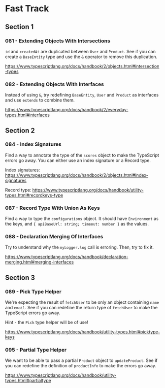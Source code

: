 # Fast Track

## Section 1

### 081 - Extending Objects With Intersections

`id` and `createdAt` are duplicated between `User` and `Product`. See if you can create a `BaseEntity` type and use the `&` operator to remove this duplication.

https://www.typescriptlang.org/docs/handbook/2/objects.html#intersection-types

### 082 - Extending Objects With Interfaces

Instead of using `&`, try redefining `BaseEntity`, `User` and `Product` as interfaces and use `extends` to combine them.

https://www.typescriptlang.org/docs/handbook/2/everyday-types.html#interfaces

## Section 2

### 084 - Index Signatures

Find a way to annotate the type of the `scores` object to make the TypeScript errors go away. You can either use an index signature or a Record type.

Index signatures: https://www.typescriptlang.org/docs/handbook/2/objects.html#index-signatures

Record type: https://www.typescriptlang.org/docs/handbook/utility-types.html#recordkeys-type

### 087 - Record Type With Union As Keys

Find a way to type the `configurations` object. It should have `Environment` as the keys, and `{ apiBaseUrl: string; timeout: number }` as the values.

### 088 - Declaration Merging Of Interfaces

Try to understand why the `myLogger.log` call is erroring. Then, try to fix it.

https://www.typescriptlang.org/docs/handbook/declaration-merging.html#merging-interfaces

## Section 3

### 089 - Pick Type Helper

We're expecting the result of `fetchUser` to be only an object containing `name` and `email`. See if you can redefine the return type of `fetchUser` to make the TypeScript errors go away.

Hint - the `Pick` type helper will be of use!

https://www.typescriptlang.org/docs/handbook/utility-types.html#picktype-keys

### 095 - Partial Type Helper

We want to be able to pass a partial `Product` object to `updateProduct`. See if you can redefine the definition of `productInfo` to make the errors go away.

https://www.typescriptlang.org/docs/handbook/utility-types.html#partialtype
